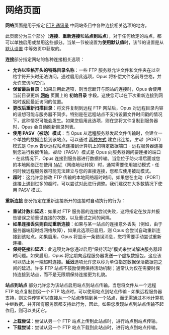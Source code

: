 # 网络页面

**网络**页面是用于指定 [FTP 通讯录]() 中网站条目中各种连接相关选项的地方。

此页面分为三个部分（**连接**、**重新连接**和**站点到站点**），对于任何给定的站点，都可以单独启用或禁用这些部分。当某一节被设置为**使用默认值**时，该节的设置是从 [默认设置](default_settings.zh.md) 中等效页中获取的。

**连接**部分指定网站的各种连接相关选项：

- **允许以空格开头的特殊目录名称**：一些 FTP 服务器允许文件和文件夹在以空格字符开头时无法访问。通过启用此选项，Opus 将补偿文件名前导空格，并允许您访问它们。
- **保留最后目录**：如果启用此选项，则当您断开与网站的连接时，Opus 会使用当前目录更新 **[网站](site_page.zh.md)** 页面上的 **初始目录** 字段。这使您可以在下次重新连接到网站时返回最近访问的位置。
- **更改后重新扫描目录**：将文件复制到远程 FTP 网站后，Opus 对远程目录内容的设想可能与服务器不同步。特别是在远程站点不支持设置文件时间戳的情况下，这种情况可能会发生。如果您启用此选项，则在您将文件复制到服务器时，Opus 会自动刷新目录列表。
- **使用 PASV（被动）模式**：当 Opus 从远程服务器发起文件传输时，会建立一个单独的数据连接到该站点。可以通过 [两种方式](http://en.wikipedia.org/wiki/FTP#Protocol_overview) 建立此连接。*主动*（PORT）模式是 Opus 告诉远程站点连接到计算机上的特定数据端口 - 远程服务器连接到您进行数据传输。*被动*（PASV）模式是 Opus 向服务器询问要连接的端口 - 在此情况下，Opus 连接到服务器进行数据传输。当您位于防火墙后面或您的本地网络正在使用 [NAT](http://en.wikipedia.org/wiki/NAT)（网络地址转换）时，通常需要使用被动模式 - 任何时候远程服务器可能无法建立与您的直接连接，您都应使用被动模式。
- **超时**：这允许您修改 FTP 传输的本地网络超时时间。如果您在主动（PORT）连接上遇到过多的超时，可以尝试对此进行调整。我们建议在大多数情况下使用 PASV 模式。

**重新连接** 部分指定在重新连接断开的连接时自动执行的行为：

- **重试计数**和**延迟**：如果对 FTP 服务器的连接尝试失败，这将指定在放弃并报告错误之前重试连接的次数，以及重试之间的间隔。
- **如果连接丢失则自动重新连接**：如果与某一站点的连接意外丢失（例如，由于服务器端超时或网络故障），如果此选项已启用，则 Opus 会尝试自动重新连接到该站点。如果启用，Opus 将显示一条错误消息，您将需要手动尝试重新连接。
- **保持链接**和**延迟**：此选项允许您通过启用“保持活动”模式来尝试解决服务器超时问题。如果启用，Opus 将定期向远程服务器发送一个虚拟数据包，这应该可以防止另一端超时连接。**延迟**选项允许您以秒为单位指定数据保活数据包之间的延迟。许多 FTP 站点不鼓励使用保持活动机制；通常认为仅在需要时保持连接到站点，而不是无限期保持连接更为礼貌。

**站点到站点** 部分允许您为该站点启用站点到站点传输。当您将文件从一个远程 FTP 站点复制到另一个 FTP 站点时，可以使用站点到站点传输 - 如果远程服务器支持，则文件传输可以直接从一个站点传输到另一个站点，而无需通过本地计算机中继数据。并非所有服务器都支持此行为，因此，如果您发现站点到站点传输不起作用，则可以关闭它。

- **上载尝试**：尝试从另一个 FTP 站点上传到此站点时，进行站点到站点传输。
- **下载尝试**：尝试从另一个 FTP 站点下载到此站点时，进行站点到站点传输。